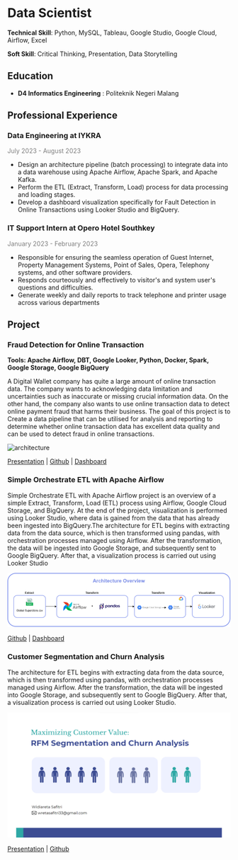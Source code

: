 # Data Scientist
**Technical Skill**: Python, MySQL, Tableau, Google Studio, Google Cloud, Airflow, Excel

**Soft Skill**: Critical Thinking, Presentation, Data Storytelling

## Education
- **D4 Informatics Engineering** : Politeknik Negeri Malang

## Professional Experience
### Data Engineering at IYKRA  
<font color="grey"> July 2023 - August 2023</font>

- Design an architecture pipeline (batch processing) to integrate data into a data warehouse using
Apache Airflow, Apache Spark, and Apache Kafka.
- Perform the ETL (Extract, Transform, Load) process for data processing and loading stages.
- Develop a dashboard visualization specifically for Fault Detection in Online Transactions using
Looker Studio and BigQuery.

### IT Support Intern at Opero Hotel Southkey  
<font color="grey"> January 2023 - February 2023</font>

- Responsible for ensuring the seamless operation of Guest Internet, Property Management Systems,
Point of Sales, Opera, Telephony systems, and other software providers.
- Responds courteously and effectively to visitor's and system user's questions and difficulties.
- Generate weekly and daily reports to track telephone and printer usage across various departments

## Project
### Fraud Detection for Online Transaction
**Tools: Apache Airflow, DBT, Google Looker, Python, Docker, Spark, Google Storage, Google BigQuery**

A Digital Wallet company has quite a large amount of online transaction data. The company wants to acknowledging data limitation and uncertainties such as inaccurate or missing crucial information data. On the other hand, the company also wants to use online transaction data to detect online payment fraud that harms their business. The goal of this project is to Create a data pipeline that can be utilised for analysis and reporting to determine whether online transaction data has excellent data quality and can be used to detect fraud in online transactions.

![architecture](assets/img//architecture.png)

[Presentation](https://drive.google.com/file/d/1Du-qdJ4TgBvl1wrcb0-DgKF5pO9ma3Kw/view) | [Github](https://github.com/widiarsaf/final-project-fraud-transaction-pipeline) |   [Dashboard](https://lookerstudio.google.com/reporting/eef88548-5ad4-4b22-82c4-37b7bb29ce0e) 

### Simple Orchestrate ETL with Apache Airflow
Simple Orchestrate ETL with Apache Airflow project is an overview of a simple Extract, Transform, Load (ETL) process using Airflow, Google Cloud Storage, and BigQuery. At the end of the project, visualization is performed using Looker Studio, where data is gained from the data that has already been ingested into BigQuery.The architecture for ETL begins with extracting data from the data source, which is then transformed using pandas, with orchestration processes managed using Airflow. After the transformation, the data will be ingested into Google Storage, and subsequently sent to Google BigQuery. After that, a visualization process is carried out using Looker Studio

![architecture](assets/img/architecture-etl.png)

[Github](https://github.com/widiarsaf/simple-orchestrate-etl-airflow-globalSuperstore/tree/master) | [Dashboard](https://lookerstudio.google.com/reporting/0fcb01e5-3767-416c-9f3d-ec8b2963969e/page/xtQdD) 

### Customer Segmentation and Churn Analysis
The architecture for ETL begins with extracting data from the data source, which is then transformed using pandas, with orchestration processes managed using Airflow. After the transformation, the data will be ingested into Google Storage, and subsequently sent to Google BigQuery. After that, a visualization process is carried out using Looker Studio.

![customer-segmentation](assets/img/customer-segmentation.png)

[Presentation](https://www.canva.com/design/DAFuNsddcUk/iy32ebVAK-t9zDV_l9GnWw/view?utm_content=DAFuNsddcUk&utm_campaign=designshare&utm_medium=link&utm_source=publishsharelink) | [Github](https://github.com/widiarsaf/customer_segmentation_and_churn_analysis) 
